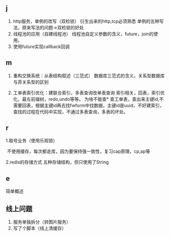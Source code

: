 ## j

1. http服务，单例的改写（双检锁）
   衍生出来的http,tcp必须熟悉
   单例的五种写法，原来写法的问题->双检锁的好处
2. 线程池的应用（自建线程池）
   线程池自定义参数的含义，future，join的使用。
3. 使用future实现callback回调

## m

1. 重构交换系统：从表结构叙述（三范式）
   数据库三范式的含义，关系型数据库与菲关系型的区别

2. 工单表索引优化：建联合索引，多表查询改单表查询
   索引相关，回表，索引优化，最左前缀树，redo,undo等等。
   为啥不能查*
   查工单表，查出来主键id,不需要回表，根据主键id再去找fwform中找数据，主键id是uuid，不好建索引，查找的过程在代码中实现，不通过多表查询，多表的坏处。

## r

1.取号业务（使用乐观锁）

​	不使用缓存，每次都走库，因为要保持强一致性，复习cap原理，cp,ap等

2.redis的存储方式
	五种存储结构，但只使用了String

## e

简单概述

## 线上问题

1. 服务单独拆分（转图片服务）
2. 写了个脚本（线上清缓存）